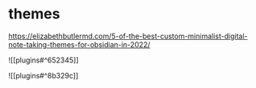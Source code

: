 # themes

https://elizabethbutlermd.com/5-of-the-best-custom-minimalist-digital-note-taking-themes-for-obsidian-in-2022/

![[plugins#^652345]]

![[plugins#^8b329c]]